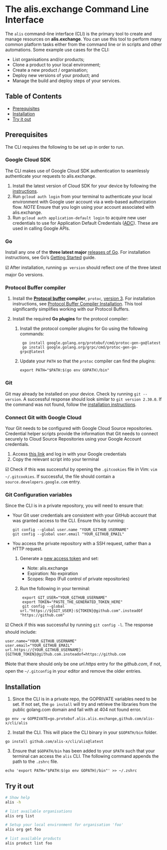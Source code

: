 # The alis.exchange Command Line Interface

The `alis` command-line interface (CLI) is the primary tool to create and manage resources on **alis.exchange**.  You can use this tool to perform many common platform tasks either from the command line or in scripts and other automations. Some example use cases for the CLI:

* List organisations and/or products;
* Clone a product to your local environment;
* Create a new product / organisation;
* Deploy new versions of your product; and
* Manage the build and deploy steps of your services.

## Table of Contents

- [Prerequisites](https://github.com/alis-exchange/cli/blob/main/README.md#prerequisites)
- [Installation](https://github.com/alis-exchange/cli/blob/main/README.md#installation)
- [Try it out](https://github.com/alis-exchange/cli/blob/main/README.md#try-it-out)

## Prerequisites

The CLI requires the following to be set up in order to run.

### Google Cloud SDK

The CLI makes use of Google Cloud SDK authentication to seamlessly authenticate your requests to alis.exchange.  

1. Install the latest version of Cloud SDK for your device by following the [instructions](https://cloud.google.com/sdk/docs/install).
2. Run `gcloud auth login` from your terminal to authenticate your local environment with Google user account via a web-based authorization flow.
    *NOTE* Ensure that you login using your account associated with alis.exchange.
3. Run `gcloud auth application-default login` to acquire new user credentials to use for Application Default Credentials ([ADC](https://developers.google.com/identity/protocols/application-default-credentials)). These are used in calling Google APIs.


### Go

Install any one of the **three latest major** [releases of Go](https://golang.org/doc/devel/release.html).  For installation instructions, see Go’s [Getting Started](https://golang.org/doc/install) guide.

☑️ After installation, running `go version` should reflect one of the three latest major Go versions.

### Protocol Buffer compiler

1. Install the **[Protocol buffer](https://developers.google.com/protocol-buffers) compiler**, `protoc`, [version 3](https://developers.google.com/protocol-buffers/docs/proto3). For installation instructions, see [Protocol Buffer Compiler Installation](https://grpc.io/docs/protoc-installation/).  This tool significantly simplifies working with our Protocol Buffers.

2. Install the required **Go plugins** for the protocol compiler:

    1. Install the protocol compiler plugins for Go using the following commands:

            go install google.golang.org/protobuf/cmd/protoc-gen-go@latest
            go install google.golang.org/grpc/cmd/protoc-gen-go-grpc@latest

    2. Update your `PATH` so that the `protoc` compiler can find the plugins:

           export PATH="$PATH:$(go env GOPATH)/bin"
           
### Git

Git may already be installed on your device. Check by running `git --version`. A successful response should look similar to `git version 2.30.0`. If the command was not found, follow the [installation instructions](https://www.atlassian.com/git/tutorials/install-git).

### Connect Git with Google Cloud

Your Git needs to be configured with Google Cloud Source repositories. Credential helper scripts provide the information that Git needs to connect securely to Cloud Source Repositories using your Google Account credentials.

1. Access [this link](https://source.developers.google.com/auth/start?scopes=https://www.googleapis.com/auth/cloud-platform&state=) and log in with your Google credentials
2. Copy the relevant script into your terminal

☑️ Check if this was successful by opening the `.gitcookies` file in Vim: `vim ~/.gitcookies`. If successful, the file should contain a `source.developers.google.com` entry.
           
### Git Configuration variables

Since the CLI is in a private repository, you will need to ensure that:

- Your Git user credentials are consistent with your GitHub account that was granted access to the CLI. Ensure this by running:
    ```
    git config --global user.name "YOUR_GITHUB_USERNAME"
    git config --global user.email "YOUR_GITHUB_EMAIL"
    ```
- You access the private repository with a SSH request, rather than a HTTP request. 
    1. Generate a [new access token](https://github.com/settings/tokens/new) and set:
        - Note: alis.exchange
        - Expiration: No expiration
        - Scopes: Repo (Full control of private repositories)
    2. Run the following in your terminal:
        
            export GIT_USER="YOUR_GITHUB_USERNAME"
            export TOKEN="PASTE_THE_GENERATED_TOKEN_HERE"
            git config --global url."https://${GIT_USER}:${TOKEN}@github.com".insteadOf "https://github.com"
        
☑️ Check if this was successful by running `git config -l`. The response should include:

    
    user.name="YOUR_GITHUB_USERNAME"
    user.email="YOUR_GITHUB_EMAIL"
    url.https://{YOUR_GITHUB_USERNAME}:{GITHUB_TOKEN}@github.com.insteadof=https://github.com
    
❗️Note that there should only be one _url.https_ entry for the _github.com_, if not, open the `~/.gitconfig` in your editor and remove the older entries.

## Installation

1. Since the CLI is in a private repo, the GOPRIVATE variables need to be set.  If not set, the `go install` will try and retrieve the libraries from the public golang.com domain and fail with at 404 not found error.

```
go env -w GOPRIVATE=go.protobuf.alis.alis.exchange,github.com/alis-x/cli/alis
```
2. Install the CLI. This will place the CLI binary in your `$GOPATH/bin` folder.

```
go install github.com/alis-x/cli/alis@latest
```
3. Ensure that `$GOPATH/bin` has been added to your `$PATH` such that your terminal can access the `alis` CLI. The following command appends the path to the `.zshrc` file.

```
echo 'export PATH="$PATH:$(go env GOPATH)/bin"' >> ~/.zshrc
```

## Try it out

```bash
# Show help 
alis -h

# list available organisations
alis org list

# Setup your local environment for organisation 'foo'
alis org get foo

# list available products
alis product list foo
```
